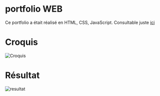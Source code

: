 # portfolio WEB
Ce portfolio a était réalisé en HTML, CSS, JavaScript.
Consultable juste [ici](mykwad.com)

# Croquis
![Croquis](https://media.discordapp.net/attachments/671292077870415872/928760985991393280/Croquis_PF.png?width=500&height=830)

# Résultat
![resultat](https://media.discordapp.net/attachments/671292077870415872/946029410862125056/unknown.png?width=1111&height=676)
